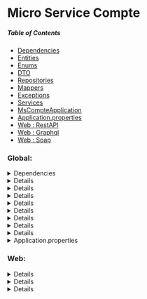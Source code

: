 # Micro Service Compte 

##### Table of Contents
 - [Dependencies](#Dependencies)
 - [Entities](#Entities)
 - [Enums](#Enums)
 - [DTO](#DTO)
 - [Repositories](#Repositories)
 - [Mappers](#Mappers)
 - [Exceptions](#Exceptions)
 - [Services](#Services)
 - [MsCompteApplication](#MsCompteApplication)
 - [Application.properties](#ApplicationProperties)
 - [Web : RestAPI](#RestAPI)
 - [Web : Graphql](#Graphql)
 - [Web : Soap](#Soap)



### Global:

<a name="Dependencies"></a>
<details>

 <summary>
    Dependencies 
 </summary>

<a name="Dependencies"/>

[pom.xml :point_right:](./pom.xml)

- spring web
- spring data jpa
- lombok
- h2 database
- mapstruct
- spring security
- javafaker
- graphql
- jaxws
- ...

</details>


<a name="Entities"/>
<details>

 <summary>
    Entities
 </summary>

- Compte : [:point_right:](./src/main/java/org/example/mscompte/entities/Compte.java)

   <div  align="center">
       <img src="images/img.png" alt="" height="400">
   </div>

</details>


<a name="Enums"/>
<details>

 <summary>
    Enums
 </summary>

- CompteType : [:point_right:](./src/main/java/org/example/mscompte/enums/CompteType.java)

   <div  align="center">
       <img src="images/img_1.png" alt="">    
   </div>

</details>

<a name="DTO"/>
<details>

 <summary>
    DTO
 </summary>

- `CompteRequestDTO` [:point_right:](./src/main/java/org/example/mscompte/dto/CompteRequestDTO.java) :

   <div  align="center">
        <img src="images/img_2.png" alt="">
    </div>

- `CompteResponseDTO` [:point_right:](./src/main/java/org/example/mscompte/dto/CompteResponseDTO.java) : les informations nécessaires des comptes

   <div  align="center">
        <img src="images/img_3.png" alt="">
    </div>

- `CompteDetailResponseDTO` [:point_right:](./src/main/java/org/example/mscompte/dto/CompteDetailResponseDTO.java) : les informations en détail d'un compte

   <div  align="center">
        <img src="images/img_4.png" alt="">    
    </div>


- `ComptesResponseDTOPage` [:point_right:](./src/main/java/org/example/mscompte/dto/ComptesResponseDTOPage.java) : list dans comptes mais avec pagénation

   <div  align="center">
        <img src="images/img_3_1.png" alt="">    
  </div>


- `FollowingRequest` [:point_right:](./src/main/java/org/example/mscompte/dto/FollowingRequest.java) : request pour following ou unfollowing

   <div  align="center">
        <img src="images/img_3_2.png" alt="">    
    </div>



</details>

<a name="Repositories"/>
<details>

 <summary>
    Repositories
 </summary>

Par l'utilisation de JPA

- CompteRepository : [:point_right:](./src/main/java/org/example/mscompte/repositories/CompteRepository.java)

  <div  align="center">
       <img src="images/img_5.png" alt="">
  </div>


</details>


<a name="Mappers"/>
<details>

 <summary>
    Mappers
 </summary>


Par l'utilisation de mapstruct

- CompteMapper : [:point_right:](./src/main/java/org/example/mscompte/mappers/CompteMapper.java)

  <div  align="center">
       <img src="images/img_6.png" alt="">
   </div>

...

</details>


<a name="Exceptions"/>
<details>

 <summary>
    Exceptions
 </summary>

> CompteNotFoundException : [:point_right:](./src/main/java/org/example/mscompte/exceptions/CompteNotFoundException.java)

> FollowingException : [:point_right:](./src/main/java/org/example/mscompte/exceptions/FollowingException.java)

> UnfollowingException : [:point_right:](./src/main/java/org/example/mscompte/exceptions/UnfollowingException.java)

</details>

<a name="Services"/>
<details>

 <summary>
    Services
 </summary>

- CompteService : [:point_right:](./src/main/java/org/example/mscompte/services/CompteService.java)

   <div  align="center">
       <img src="images/img_7.png" alt="">
   </div>

  [CompteServiceImpl :point_right:](./src/main/java/org/example/mscompte/services/CompteService.java)



</details>

<a name="MsCompteApplication"/>
<details>

 <summary>
    MsCompteApplication
 </summary>

[MsCompteApplication :point_right:](./src/main/java/org/example/mscompte/MsCompteApplication.java)

- ajouter le passwordEncoder fonction:

   <div  align="center">
       <img src="images/img_8.png" alt="">    
   </div>

- ajouter les données par CompteService et utiliser faker pour fake données


</details>



<a name="ApplicationProperties"/>
<details>

 <summary>
    Application.properties
 </summary>

 <div  align="center">
        <img src="images/img_9.png" alt="">
 </div>

- pour disable security j'ai ajouter :
   ```
   spring.autoconfigure.exclude[0]=org.springframework.boot.autoconfigure.security.servlet.SecurityAutoConfiguration
   ```
</details>



### Web:
<a name="RestAPI"/>
<details>
    <summary>
    RestAPI 
    </summary>

- CompteRestController : [:point_right:](./src/main/java/org/example/mscompte/web/CompteRestController.java)


```java
@GetMapping("/comptes")
public List<CompteResponseDTO> getAllComptesRest()
```

```java
@GetMapping("/comptes/search")
public ComptesResponseDTOPage getAllComptesByNameRest(@RequestParam(name = "nom",defaultValue = "") String name,
                                                          @RequestParam(name = "page",defaultValue = "0") int page,
                                                          @RequestParam(name = "size",defaultValue = "5") int size
                                                           )
```


```java
@GetMapping("/comptes/{idCompte}")
public CompteDetailResponseDTO getCompteByIdRest(@PathVariable(name = "idCompte") String idCompte)
```

```java
@PutMapping("/comptes/{idCompte}")
public CompteDetailResponseDTO updateCompteRest(@RequestBody CompteRequestDTO compteRequestDTO,
                                                @PathVariable(name = "idCompte") String idCompte)
```



```java
@PostMapping("/comptes")
public CompteDetailResponseDTO saveCompteRest(@RequestBody CompteRequestDTO compteRequestDTO)
```


```java
@DeleteMapping("/comptes/{idCompte}")
public String deleteCompteRest(@PathVariable(name = "idCompte") String idCompte)
```
    

```java
@GetMapping("/comptes/{idCompte}/followers")
public ComptesResponseDTOPage getFollowersRest(@PathVariable(name = "idCompte") String idCompte,
                                                    @RequestParam(name = "page",defaultValue = "0") int page,
                                                    @RequestParam(name = "size",defaultValue = "5") int size)
```

```java
@GetMapping("/comptes/{idCompte}/followings")
public ComptesResponseDTOPage getFollowingsRest(@PathVariable(name = "idCompte") String idCompte,
                                                     @RequestParam(name = "page",defaultValue = "0") int page,
                                                     @RequestParam(name = "size",defaultValue = "5") int size)
```

```java
@PutMapping("/comptes/{idCompte}/followings")
public String followingRest(@PathVariable(name = "idCompte") String idCompte , @RequestBody FollowingRequest following)
```


```java
@ExceptionHandler(Exception.class)
public ResponseEntity<String> exceptionsHandler(Exception e)
```
    


- test : [:point_right:](./REARME_TEST_RESTAPI.md)


</details>



<a name="Graphql"/>
<details>
    
 <summary>
    GRAPHQL
 </summary>

- CompteGraphqlController : [:point_right:](./src/main/java/org/example/mscompte/web/CompteGraphqlController.java)

```java
@QueryMapping()
public List<CompteResponseDTO> getAllComptes()
```

```java
@QueryMapping()
public ComptesResponseDTOPage getAllComptesByName(@Argument(name = "name") String name,
                                                    @Argument(name = "page") int page,
                                                    @Argument(name = "size") int size
        )
```


```java
@QueryMapping
public CompteDetailResponseDTO getCompteById(@Argument(name = "idCompte") String idCompte)
```


```java
@MutationMapping
public CompteDetailResponseDTO updateCompte(@Argument CompteRequestDTO compteRequestDTO, 
                                            @Argument(name = "idCompte") String idCompte)
```


```java
@MutationMapping
public CompteDetailResponseDTO saveCompte(@Argument CompteRequestDTO compteRequestDTO)
```

```java
@MutationMapping
public String deleteCompte(@Argument(name = "idCompte") String idCompte)
```


```java
@QueryMapping
public ComptesResponseDTOPage getFollowers(@Argument(name = "idCompte") String idCompte,
                                            @Argument(name = "page") int page,
                                            @Argument(name = "size") int size)
```


```java
@QueryMapping
public ComptesResponseDTOPage getFollowings(@Argument(name = "idCompte") String idCompte,
                                            @Argument(name = "page") int page,
                                            @Argument(name = "size") int size)
```


```java
@MutationMapping
public String following(@Argument(name = "idCompte") String idCompte , 
                        @Argument FollowingRequest following)
```



- CompteDataFetcherExceptionResolver : [:point_right:](./src/main/java/org/example/mscompte/exceptions/CompteDataFetcherExceptionResolver.java) : fetcher les exceptions pour l'affichier pour graphQl
- schema.graphqls : [:point_right:](./src/main/resources/graphql/schema.graphqls)

    <div  align="center">
        <img src="images/img_23.png" alt="">    
    </div>

- test : [:point_right:](./REARME_TEST_GRAPHQL.md)

</details>





<a name="Soap"/>
<details>

 <summary>
    SOAP
 </summary>

- CompteSoap : [:point_right:](./src/main/java/org/example/mscompte/web/CompteSoap.java)

```java
  @WebMethod()
  public List<CompteResponseDTO> getAllComptes()
```
```java
  @WebMethod()
  public ComptesResponseDTOPage getAllComptesByName(@WebParam(name = "name") String name,
                                                      @WebParam(name = "page") int page,
                                                      @WebParam(name = "size") int size)
```

```java
  @WebMethod
  public CompteDetailResponseDTO getCompteById(@WebParam(name = "idCompte") String idCompte)
  }
```


```java
  @WebMethod
  public CompteDetailResponseDTO updateCompte(@WebParam(name = "compteRequest") CompteRequestDTO compteRequestDTO, @WebParam(name = "idCompte") String idCompte)
```

```java
  @WebMethod
  public CompteDetailResponseDTO saveCompte(@WebParam(name = "compteRequest") CompteRequestDTO compteRequestDTO)
```


```java
  @WebMethod
  public String deleteCompte(@WebParam(name = "idCompte") String idCompte)
```

```java
  @WebMethod
  public ComptesResponseDTOPage getFollowers(@WebParam(name = "idCompte") String idCompte,
                                              @WebParam(name = "page") int page,
                                              @WebParam(name = "size") int size)
```


```java
  @WebMethod()
  public ComptesResponseDTOPage getFollowings(@WebParam(name = "idCompte") String idCompte,
                                              @WebParam(name = "page") int page,
                                              @WebParam(name = "size") int size)
```


```java
  @WebMethod()
  public String following(@WebParam(name = "idCompte") String idCompte , @WebParam(name = "following") FollowingRequest following)
```

- MyConfi : [:point_right:](./src/main/java/org/example/mscompte/conf/MyConfig.java) : lancer le serveur

- test : [:point_right:](./REARME_TEST_SOAP.md)

</details>
